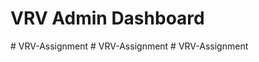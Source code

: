 # VRV Admin Dashboard

#   V R V - A s s i g n m e n t 
 
 #   V R V - A s s i g n m e n t 
 
 #   V R V - A s s i g n m e n t 
 
 
